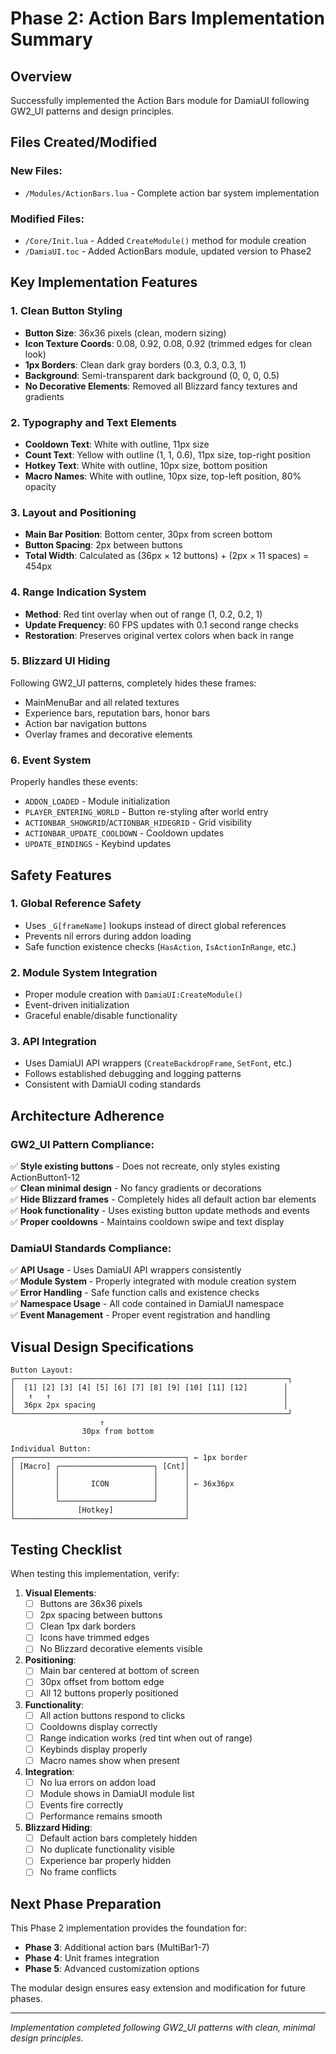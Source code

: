 # Phase 2: Action Bars Implementation Summary

## Overview
Successfully implemented the Action Bars module for DamiaUI following GW2_UI patterns and design principles.

## Files Created/Modified

### New Files:
- `/Modules/ActionBars.lua` - Complete action bar system implementation

### Modified Files:
- `/Core/Init.lua` - Added `CreateModule()` method for module creation
- `/DamiaUI.toc` - Added ActionBars module, updated version to Phase2

## Key Implementation Features

### 1. Clean Button Styling
- **Button Size**: 36x36 pixels (clean, modern sizing)
- **Icon Texture Coords**: 0.08, 0.92, 0.08, 0.92 (trimmed edges for clean look)
- **1px Borders**: Clean dark gray borders (0.3, 0.3, 0.3, 1)
- **Background**: Semi-transparent dark background (0, 0, 0, 0.5)
- **No Decorative Elements**: Removed all Blizzard fancy textures and gradients

### 2. Typography and Text Elements
- **Cooldown Text**: White with outline, 11px size
- **Count Text**: Yellow with outline (1, 1, 0.6), 11px size, top-right position
- **Hotkey Text**: White with outline, 10px size, bottom position
- **Macro Names**: White with outline, 10px size, top-left position, 80% opacity

### 3. Layout and Positioning
- **Main Bar Position**: Bottom center, 30px from screen bottom
- **Button Spacing**: 2px between buttons
- **Total Width**: Calculated as (36px × 12 buttons) + (2px × 11 spaces) = 454px

### 4. Range Indication System
- **Method**: Red tint overlay when out of range (1, 0.2, 0.2, 1)
- **Update Frequency**: 60 FPS updates with 0.1 second range checks
- **Restoration**: Preserves original vertex colors when back in range

### 5. Blizzard UI Hiding
Following GW2_UI patterns, completely hides these frames:
- MainMenuBar and all related textures
- Experience bars, reputation bars, honor bars
- Action bar navigation buttons
- Overlay frames and decorative elements

### 6. Event System
Properly handles these events:
- `ADDON_LOADED` - Module initialization
- `PLAYER_ENTERING_WORLD` - Button re-styling after world entry
- `ACTIONBAR_SHOWGRID`/`ACTIONBAR_HIDEGRID` - Grid visibility
- `ACTIONBAR_UPDATE_COOLDOWN` - Cooldown updates
- `UPDATE_BINDINGS` - Keybind updates

## Safety Features

### 1. Global Reference Safety
- Uses `_G[frameName]` lookups instead of direct global references
- Prevents nil errors during addon loading
- Safe function existence checks (`HasAction`, `IsActionInRange`, etc.)

### 2. Module System Integration
- Proper module creation with `DamiaUI:CreateModule()`
- Event-driven initialization
- Graceful enable/disable functionality

### 3. API Integration
- Uses DamiaUI API wrappers (`CreateBackdropFrame`, `SetFont`, etc.)
- Follows established debugging and logging patterns
- Consistent with DamiaUI coding standards

## Architecture Adherence

### GW2_UI Pattern Compliance:
✅ **Style existing buttons** - Does not recreate, only styles existing ActionButton1-12  
✅ **Clean minimal design** - No fancy gradients or decorations  
✅ **Hide Blizzard frames** - Completely hides all default action bar elements  
✅ **Hook functionality** - Uses existing button update methods and events  
✅ **Proper cooldowns** - Maintains cooldown swipe and text display  

### DamiaUI Standards Compliance:
✅ **API Usage** - Uses DamiaUI API wrappers consistently  
✅ **Module System** - Properly integrated with module creation system  
✅ **Error Handling** - Safe function calls and existence checks  
✅ **Namespace Usage** - All code contained in DamiaUI namespace  
✅ **Event Management** - Proper event registration and handling  

## Visual Design Specifications

```
Button Layout:
┌─────────────────────────────────────────────────────────────┐
│  [1] [2] [3] [4] [5] [6] [7] [8] [9] [10] [11] [12]        │
│   ↑   ↑                                                    │
│  36px 2px spacing                                          │
└─────────────────────────────────────────────────────────────┘
                    ↑
                30px from bottom

Individual Button:
┌──────────────────────────────────────┐ ← 1px border
│ [Macro] ┌─────────────────────┐ [Cnt]│
│         │                     │      │
│         │       ICON          │      │ ← 36x36px
│         │                     │      │
│         └─────────────────────┘      │
│              [Hotkey]                │
└──────────────────────────────────────┘
```

## Testing Checklist

When testing this implementation, verify:

1. **Visual Elements**:
   - [ ] Buttons are 36x36 pixels
   - [ ] 2px spacing between buttons
   - [ ] Clean 1px dark borders
   - [ ] Icons have trimmed edges
   - [ ] No Blizzard decorative elements visible

2. **Positioning**:
   - [ ] Main bar centered at bottom of screen
   - [ ] 30px offset from bottom edge
   - [ ] All 12 buttons properly positioned

3. **Functionality**:
   - [ ] All action buttons respond to clicks
   - [ ] Cooldowns display correctly
   - [ ] Range indication works (red tint when out of range)
   - [ ] Keybinds display properly
   - [ ] Macro names show when present

4. **Integration**:
   - [ ] No lua errors on addon load
   - [ ] Module shows in DamiaUI module list
   - [ ] Events fire correctly
   - [ ] Performance remains smooth

5. **Blizzard Hiding**:
   - [ ] Default action bars completely hidden
   - [ ] No duplicate functionality visible
   - [ ] Experience bar properly hidden
   - [ ] No frame conflicts

## Next Phase Preparation

This Phase 2 implementation provides the foundation for:
- **Phase 3**: Additional action bars (MultiBar1-7)
- **Phase 4**: Unit frames integration
- **Phase 5**: Advanced customization options

The modular design ensures easy extension and modification for future phases.

---
*Implementation completed following GW2_UI patterns with clean, minimal design principles.*